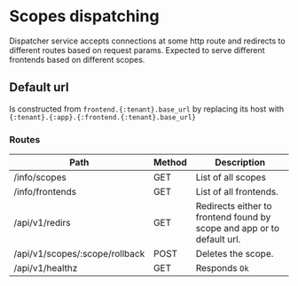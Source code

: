 # Scopes dispatching

Dispatcher service accepts connections at some http route and redirects to different routes based on request params.
Expected to serve different frontends based on different scopes.

## Default url

Is constructed from `frontend.{:tenant}.base_url` by replacing its host with `{:tenant}.{:app}.{:frontend.{:tenant}.base_url}`

### Routes

| Path                           | Method | Description                                                            |
|--------------------------------|--------|------------------------------------------------------------------------|
| /info/scopes                   | GET    | List of all scopes                                                     |
| /info/frontends                | GET    | List of all frontends.                                                 |
| /api/v1/redirs                 | GET    | Redirects either to frontend found by scope and app or to default url. |
| /api/v1/scopes/:scope/rollback | POST   | Deletes the scope.                                                     |
| /api/v1/healthz                | GET    | Responds `Ok`                                                          |
